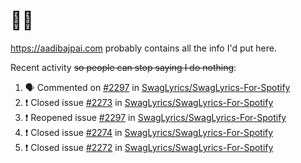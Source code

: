 # 👋🏻
<!--
**aadibajpai/aadibajpai** is a ✨ _special_ ✨ repository because its `README.md` (this file) appears on your GitHub profile.
-->
https://aadibajpai.com probably contains all the info I'd put here.

Recent activity ~~so people can stop saying I do nothing~~:
<!--START_SECTION:activity-->
1. 🗣 Commented on [#2297](https://github.com//SwagLyrics/SwagLyrics-For-Spotify/issues/2297) in [SwagLyrics/SwagLyrics-For-Spotify](https://github.com//SwagLyrics/SwagLyrics-For-Spotify)
2. ❗️ Closed issue [#2273](https://github.com//SwagLyrics/SwagLyrics-For-Spotify/issues/2273) in [SwagLyrics/SwagLyrics-For-Spotify](https://github.com//SwagLyrics/SwagLyrics-For-Spotify)
3. ❗️ Reopened issue [#2297](https://github.com//SwagLyrics/SwagLyrics-For-Spotify/issues/2297) in [SwagLyrics/SwagLyrics-For-Spotify](https://github.com//SwagLyrics/SwagLyrics-For-Spotify)
4. ❗️ Closed issue [#2274](https://github.com//SwagLyrics/SwagLyrics-For-Spotify/issues/2274) in [SwagLyrics/SwagLyrics-For-Spotify](https://github.com//SwagLyrics/SwagLyrics-For-Spotify)
5. ❗️ Closed issue [#2272](https://github.com//SwagLyrics/SwagLyrics-For-Spotify/issues/2272) in [SwagLyrics/SwagLyrics-For-Spotify](https://github.com//SwagLyrics/SwagLyrics-For-Spotify)
<!--END_SECTION:activity-->
